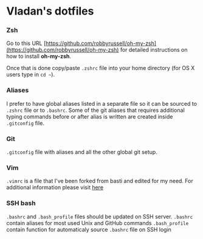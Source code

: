 Vladan's dotfiles
=================

### Zsh

Go to this URL [https://github.com/robbyrussell/oh-my-zsh](https://github.com/robbyrussell/oh-my-zsh) 
for detailed instructions on how to install **oh-my-zsh**.

Once that is done copy/paste `.zshrc` file into your home directory (for OS X users type in `cd ~`).

### Aliases

I prefer to have global aliases listed in a separate file so it can be sourced
to `.zshrc` file or to `.bashrc`. Some of the git aliases that requires
additional typing commands before or after alias is written are created inside
`.gitconfig` file.

### Git

`.gitconfig` file with aliases and all the other global git setup.

### Vim

`.vimrc` is a file that I've been forked from basti and edited for my need. For
additional information please visit [here](https://github.com/vladan-m/vimfiles)

### SSH bash

`.bashrc` and `.bash_profile` files should be updated on SSH server.
`.bashrc` contain aliases for most used Unix and GitHub commands
`.bash_profile` contain function for automaticaly source `.bashrc` file on SSH login
